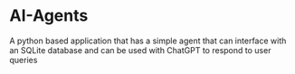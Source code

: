 # AI-Agents

A python based application that has a simple agent that can interface with an SQLite database and can be used with ChatGPT to respond to user queries
